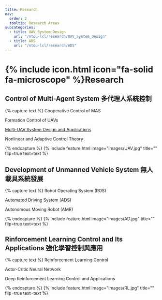 ```yaml
---
title: Research
nav:
  order: 2
  tooltip: Research Areas
subcategories:
  - title: UAV_System_Design
    url: "/ntou-lcl/research/UAV_System_Design"
  - title: ADS
    url: "/ntou-lcl/research/ADS"
---
```


# {% include icon.html icon="fa-solid fa-microscope" %}Research

## Control of Multi-Agent System 多代理人系統控制

{% capture text %}
Cooperative Control of MAS  

Formation Control of UAVs  

[Multi-UAV System Design and Applications](/ntou-lcl/research/UAV_System_Design)

Nonlinear and Adaptive Control Theory

{% endcapture %}
{%
  include feature.html
  image="images/UAV.jpg"
  title=""
  flip=true
  text=text
%}


## Development of Unmanned Vehicle System 無人載具系統發展

{% capture text %}
Robot Operating System (ROS)  

[Automated Driving System (ADS)](/ntou-lcl/research/ADS)

Autonomous Moving Robot (AMR)

{% endcapture %}
{%
  include feature.html
  image="images/AD.jpg"
  title=""
  flip=true
  text=text
%}

## Rinforcement Learning Control and Its Applications 強化學習控制與應用

{% capture text %}
Reinforcement Learning Control  

Actor-Critic Neural Network  

Deep Reinforcement Learning Control and Applications

{% endcapture %}
{%
  include feature.html
  image="images/RL.jpg"
  title=""
  flip=true
  text=text
%}
